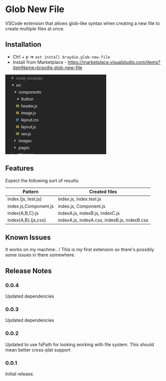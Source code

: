 # Glob New File

VSCode extension that allows glob-like syntax when creating a new file to create multiple files at once.

## Installation

- Ctrl + p => `ext install braydie.glob-new-file`
- Install from Marketplace - https://marketplace.visualstudio.com/items?itemName=braydie.glob-new-file

![](/glob-new-file.gif)

## Features

Expect the following sort of results:

| Pattern               | Created files                                |
| --------------------- | -------------------------------------------- |
| index.{js, test.js}   | index.js, index.test.js                      |
| index.js,Component.js | index.js, Component.js                       |
| index{A,B,C}.js       | indexA.js, indexB.js, indexC.js              |
| index{A,B}.{js,css}   | indexA.js, indexA.css, indexB.js, indexB.css |

## Known Issues

It works on my machine...! This is my first extension so there's possibly some issues in there somewhere.

## Release Notes

### 0.0.4

Updated dependencies

### 0.0.3

Updated dependencies

### 0.0.2

Updated to use fsPath for looking working with file system. This should mean better cross-plat support

### 0.0.1

Initial release.
